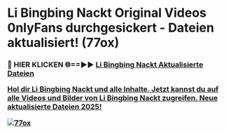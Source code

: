 # Li Bingbing Nackt Original Videos 0nlyFans durchgesickert - Dateien aktualisiert! (77ox)

<h3>🔴 HIER KLICKEN 🌐==►► <a href="https://tinyurl.com/h6vf6nb8" rel="nofollow">Li Bingbing Nackt Aktualisierte Dateien

Hol dir Li Bingbing Nackt und alle Inhalte. Jetzt kannst du auf alle Videos und Bilder von Li Bingbing Nackt zugreifen. Neue aktualisierte Dateien 2025!

[![77ox](https://i.imgur.com/sD4kR3V.gif)](https://tinyurl.com/h6vf6nb8)
